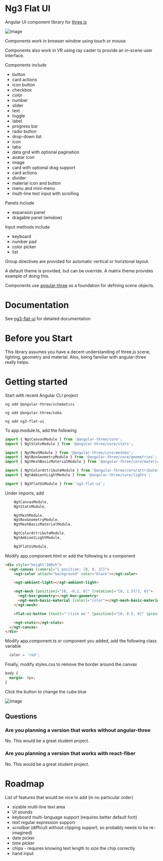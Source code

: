 # Ng3 Flat UI

Angular UI component library for [three.js](https://threejs.org/) 

![image](https://user-images.githubusercontent.com/25032599/196293607-20a6bd40-83d6-4e19-a3c6-8949389f682c.png)

Components work in browser window using touch or mouse.

Components also work in VR using ray caster to provide an in-scene user interface.

Components include
* button
* card actions
* icon button
* checkbox
* color
* number
* slider
* text
* toggle
* label
* progress bar
* radio button
* drop-down list
* icon
* tabs
* data grid with optional pagination
* avatar icon
* image
* card with optional drag support
* card actions
* divider
* material icon and button
* menu and mini-menu
* multi-line text input with scrolling

Panels include
* expansion panel
* dragable panel (window)

Input methods include
* keyboard
* number pad
* color picker
* list

Group directives are provided for automatic vertical or horiztonal layout.

A default theme is provided, but can be override. A matrix theme provides example of doing this.

Components use [angular-three](https://github.com/nartc/angular-three) as a foundation for defining scene objects.

# Documentation

See [ng3-flat-ui](https://github.com/IRobot1/ng3-vr-examples/wiki/ng3-flat-ui-components) for detailed documentation

# Before you Start
This library assumes you have a decent understanding of three.js scene, lighting, geometry and material.  Also, being familiar with angular-three really helps.

# Getting started
Start with recent Angular CLI project

`ng add @angular-three/schematics`

`ng add @angular-three/soba`

`ng add ng3-flat-ui`

To app.module.ts, add the following
```ts
import { NgtCanvasModule } from '@angular-three/core';
import { NgtStatsModule } from '@angular-three/core/stats';

import { NgtMeshModule } from '@angular-three/core/meshes';
import { NgtBoxGeometryModule } from '@angular-three/core/geometries';
import { NgtMeshBasicMaterialModule } from '@angular-three/core/materials';

import { NgtColorAttributeModule } from '@angular-three/core/attributes';
import { NgtAmbientLightModule } from '@angular-three/core/lights';

import { Ng3FlatUiModule } from 'ng3-flat-ui';
```

Under imports, add
```ts
    NgtCanvasModule,
    NgtStatsModule,

    NgtMeshModule,
    NgtBoxGeometryModule,
    NgtMeshBasicMaterialModule,

    NgtColorAttributeModule,
    NgtAmbientLightModule,

    Ng3FlatUiModule,
```

Modify app.component.html or add the following to a component
```html
<div style="height:100vh">
  <ngt-canvas [camera]="{ position: [0, 0, 3]}">
    <ngt-color attach="background" color="black"></ngt-color>

    <ngt-ambient-light></ngt-ambient-light>

    <ngt-mesh [position]="[0, -0.2, 0]" [rotation]="[0, 1.57/2, 0]">
      <ngt-box-geometry></ngt-box-geometry>
      <ngt-mesh-basic-material [color]="color"></ngt-mesh-basic-material>
    </ngt-mesh>

    <flat-ui-button [text]="'click me'" [position]="[0, 0.5, 0]" (pressed)="color='blue'"></flat-ui-button>

    <ngt-stats></ngt-stats>
  </ngt-canvas>
</div>
```

Modify app.component.ts or component you added, add the following class variable
```js
  color = 'red';
```

Finally, modify styles.css to remove the border around the canvas
```css
body {
  margin: 0px;
}
```

Click the button to change the cube blue

![image](https://user-images.githubusercontent.com/25032599/196293920-adfa3833-45b2-4847-aae6-e4b574e63397.png)

## Questions
### Are you planning a version that works without angular-three
No.  This would be a great student project.

### Are you planning a version that works with react-fiber
No.  This would be a great student project.

# Roadmap
List of features that would be nice to add (in no particular order)
* sizable multi-line text area
* UI sounds
* keyboard multi-language support (requires better default font)
* text regular expression support
* scrollbar (difficult without clipping support, so probably needs to be re-imagined)
* date picker
* time picker
* chips - requires knowing text length to size the chip correctly
* hand input

